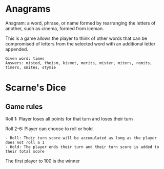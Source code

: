# Anagrams
Anagram: a word, phrase, or name formed by rearranging the letters of another, such as cinema, formed from iceman.

This is a game allows the player to think of other words that can be compromised of letters from the selected word with an additional letter appended. 

	Given word: times
	Answers: misted, theism, kismet, merits, mister, miters, remits, timers, smites, stymie

# Scarne's Dice
## Game rules
Roll 1: Player loses all points for that turn and loses their turn

Roll 2-6: Player can choose to roll or hold

	- Roll: Their turn score will be accumulated as long as the player does not roll a 1
	- Hold: The player ends their turn and their turn score is added to their total score

The first player to 100 is the winner




